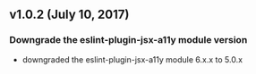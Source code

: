## v1.0.2 (July 10, 2017)

### Downgrade the eslint-plugin-jsx-a11y module version
- downgraded the eslint-plugin-jsx-a11y module 6.x.x to 5.0.x